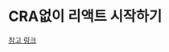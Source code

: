 # CRA없이 리액트 시작하기

<a href="https://dev.to/alekseiberezkin/setting-up-react-typescript-app-without-create-react-app-oph" target="_blank"> 
  참고 링크
</a>
